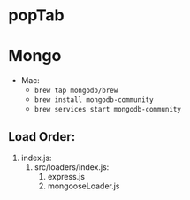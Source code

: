 # popTab


# Mongo

- Mac:
    - `brew tap mongodb/brew`
    - `brew install mongodb-community`
    - `brew services start mongodb-community`



## Load Order:
1. index.js:
   1. src/loaders/index.js:
        1. express.js
        1. mongooseLoader.js

